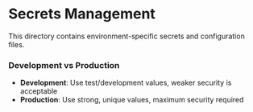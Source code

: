 # Secrets Management

This directory contains environment-specific secrets and configuration files.

### Development vs Production

- **Development**: Use test/development values, weaker security is acceptable
- **Production**: Use strong, unique values, maximum security required

